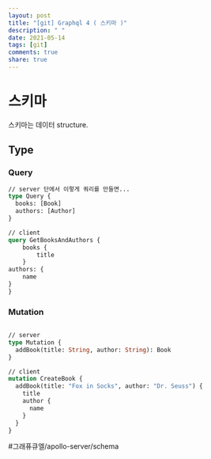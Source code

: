 ```yaml
---
layout: post
title: "[git] Graphql 4 ( 스키마 )"
description: " "
date: 2021-05-14
tags: [git]
comments: true
share: true
---
```



# 스키마
스키마는 데이터 structure.




## Type

### Query

```graphql
// server 단에서 이렇게 쿼리를 만들면...
type Query {
  books: [Book]
  authors: [Author]
}

// client
query GetBooksAndAuthors {
	books {
		title
	}
authors: {
	name
}
}
```


### Mutation

```graphql

// server
type Mutation {
  addBook(title: String, author: String): Book
}

// client
mutation CreateBook {
  addBook(title: "Fox in Socks", author: "Dr. Seuss") {
    title
    author {
      name
    }
  }
}

```
#그래퓨큐엘/apollo-server/schema

